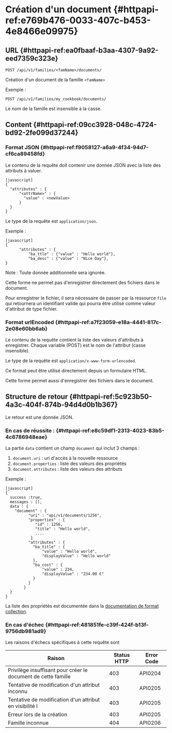 # Création d'un document  {#httpapi-ref:e769b476-0033-407c-b453-4e8466e09975}

## URL {#httpapi-ref:ea0fbaaf-b3aa-4307-9a92-eed7359c323e}

    POST /api/v1/families/<famName>/documents/


Création d'un document de la famille `<famName>`

Exemple :

    POST /api/v1/families/my_cookbook/documents/


<span class="flag inline nota-bene"></span> Le nom de la famille est insensible à la casse.

## Content {#httpapi-ref:09cc3928-048c-4724-bd92-2fe099d37244}

### Format JSON {#httpapi-ref:f9058127-a6a9-4f34-94d7-cf6ca89458fd}

Le contenu de la requête doit contenir une donnée JSON avec la liste des attributs à valuer.

    [javascript]
    {
      "attributes" : {
          "<attrName>" : {
            "value" : <newValue>
          }
      }
    }

Le type de la requête est `application/json`.

Exemple :

    [javascript]
    {
          "attributes" : {
              "ba_ttle" : {"value" : "Hello world"},
              "ba_desc" : {"value" : "Nice Day"},
    }


Note : Toute donnée additionnelle sera ignorée.

Cette forme ne permet pas d'enregistrer directement des fichiers dans le document.

Pour enregistrer le fichier, il sera nécessaire de passer par la ressource
`file` qui retournera un identifiant valide qui pourra être utilisé comme valeur
d'attribut de type fichier.


### Format urlEncoded {#httpapi-ref:a7f23059-e18a-4441-817c-2e08e60bb6ab}

Le contenu de la requête contient la liste des valeurs d'attributs à enregistrer.
Chaque variable (POST) est le nom de l'attribut (casse insensible).

Le type de la requête est `application/x-www-form-urlencoded`.

<span class="flag inline nota-bene"></span> Ce format peut être utilisé directement depuis un formulaire HTML.

Cette forme permet aussi d'enregistrer des fichiers dans le document.

## Structure de retour {#httpapi-ref:5c923b50-4a3c-404f-874b-94d4d0b1b367}

Le retour est une donnée JSON.

### En cas de réussite : {#httpapi-ref:e8c59df1-2313-4023-83b5-4c6786948eae}

La partie `data` contient un champ `document` qui inclut 3 champs :

1.  `document.uri` : uri d'accès à la nouvelle ressource
1.  `document.properties` : liste des valeurs des propriétés
1.  `document.attributes` : liste des valeurs des attributs

Exemple :

    [javascript]
    {
      success :true,
      messages : [],
      data : {
        "document" : {
              "uri" : "api/v1/documents/1256",
              "properties" : { 
                 "id" : 1256,
                 "title" : "Hello world",
                 ....
               }
              "attributes" : { 
                "ba_title" : {
                    "value" : "Hello world",
                    "displayValue" : "Hello world"
                },
                "ba_cost" : {
                    "value" : 234,
                    "displayValue" : "234.00 €"
                }
              }
            }
      }
    }

La liste des propriétés est documentée dans la [documentation de format collection][properties].

### En cas d'échec {#httpapi-ref:481851fe-c39f-424f-b13f-9756db981ad9}

Les raisons d'échecs spécifiques à cette requête sont 

|                             Raison                            | Status HTTP | Error Code |
| ------------------------------------------------------------- | ----------- | ---------- |
| Privilège insuffisant pour créer le document de cette famille |         403 | API0204    |
| Tentative de modification d'un attribut inconnu               |         403 | API0205    |
| Tentative de modification d'un attribut en visibilité I       |         403 | API0205    |
| Erreur lors de la création                                    |         403 | API0205    |
| Famille inconnue                                              |         404 | API0206    |


[properties]: http://docs.anakeen.com/dynacase/3.2/dynacase-doc-core-reference/website/book/core-ref:74ce9ce4-8e4e-42ee-a0df-415eb6897a81.html#core-ref:9ebcbfd6-d094-45ee-a993-9b221fb4d893


